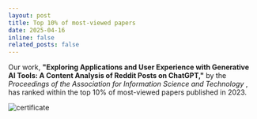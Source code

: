 ```yaml
---
layout: post
title: Top 10% of most-viewed papers 
date: 2025-04-16
inline: false
related_posts: false
---
```


Our work, <b>"Exploring Applications and User Experience with Generative AI Tools: A Content Analysis of Reddit Posts on ChatGPT,"</b> by the <i>Proceedings of the Association for Information Science and Technology</i> , has ranked within the top 10% of most-viewed papers published in 2023.

![certificate](img/ASIST-Top10.jpg)
